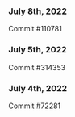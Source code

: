 ### July 8th, 2022

Commit #110781

### July 5th, 2022

Commit #314353


### July 4th, 2022

Commit #72281
